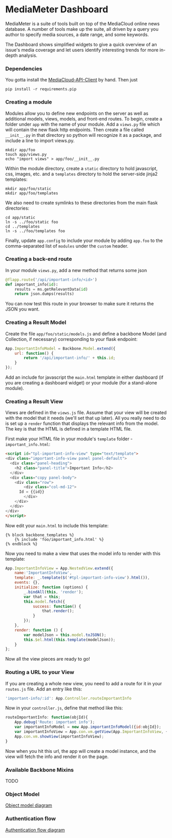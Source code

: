 # MediaMeter Dashboard

MediaMeter is a suite of tools built on top of the MediaCloud online news database. A 
number of tools make up the suite, all driven by a query you author to specify media 
sources, a date range, and some keywords.

The Dashboard shows simplified widgets to give a quick overview of an issue's 
media coverage and let users identify interesting trends for more in-depth analysis. 

### Dependencies

You gotta install the [MediaCloud-API-Client](https://github.com/c4fcm/MediaCloud-API-Client) 
by hand.  Then just
```
pip install -r requirements.pip
```

### Creating a module

Modules allow you to define new endpoints on the server as well as
additional models, views, models, and front-end routes.
To begin, create a folder under `app` with the name of your module.
Add a `views.py` file which will contain the new flask http endpoints.
Then create a file called `__init__.py` in that directory so python will
recognize it as a package, and include a line to import views.py.

    mkdir app/foo
    touch app/views.py
    echo "import views" > app/foo/__init__.py
    
Within the module directory, create a `static` directory to hold javascript,
css, images, etc. and a `templates` directory to hold the server-side
jinja2 templates:

    mkdir app/foo/static
    mkdir app/foo/templates
    
We also need to create symlinks to these directories from the main flask
directories:

    cd app/static
    ln -s ../foo/static foo
    cd ../templates
    ln -s ../foo/templates foo

Finally, update `app.config` to include your module by adding `app.foo`
to the comma-separated list of `modules` under the `custom` header.

### Creating a back-end route

In your module `views.py`, add a new method that returns some json
```python
@flapp.route('/api/important-info/<id>')
def important_info(id):
    results = ms.getRelevantData(id)
    return json.dumps(results)
```
You can now test this route in your browser to make sure it returns the JSON you want.

### Creating a Result Model

Create the file `app/foo/static/models.js` and define a backbone
Model (and Collection, if necessary) corresponding to your flask endpoint:
```javascript
App.ImportantInfoModel = Backbone.Model.extend({
    url: function() {
        return '/api/important-info/' + this.id;
    }
});
```
Add an include for javascript the `main.html` template in either dashboard (if you are creating
a dashboard widget) or your module (for a stand-alone module).

### Creating a Result View ###

Views are defined in the `views.js` file.  Assume that your view will be created with the 
model that it needs (we'll set that up later).  All you really need to do is set up a `render` 
function that displays the relevant info from the model.  The key is that the HTML is defined 
in a template HTML file.  

First make your HTML file in your module's `template` folder - 
`important_info.html`:
```html
<script id="tpl-important-info-view" type="text/template">
<div class="important-info-view panel panel-default">
  <div class="panel-heading">
    <h2 class="panel-title">Important Info</h2>
  </div>
  <div class="copy panel-body">
  	<div class="row">
  		<div class="col-md-12">
      Id = {{id}}
  		</div>
  	</div>
  </div>
</div>
</script>
```
Now edit your `main.html` to include this template:
```
{% block backbone_templates %}
    {% include 'foo/important_info.html' %}
{% endblock %}
```

Now you need to make a view that uses the model info to render with this template:
```javascript
App.ImportantInfoView = App.NestedView.extend({
    name:'ImportantInfoView',
    template: _.template($('#tpl-important-info-view').html()),
    events: {},
    initialize: function (options) {
        _.bindAll(this, 'render');
        var that = this;
        this.model.fetch({
            success: function() {
                that.render();
            }
        });
    },
    render: function () {
        var modelJson = this.model.toJSON();
        this.$el.html(this.template(modelJson));
    }
};
```
Now all the view pieces are ready to go!

### Routing a URL to your View ###

If you are creating a whole new view, you need to add a route for it in your `routes.js` file.
Add an entry like this:
```javascript
'important-info/:id': App.Controller.routeImportantInfo
```

Now in your `controller.js`, define that method like this:
```javascript
routeImportantInfo: function(objId){
    App.debug('Route: important info');
	var importantInfoModel = new App.importantInfoModel({id:objId});
    var importantInfoView = App.con.vm.getView(App.ImportantInfoView, {model:importantInfoModel});
    App.con.vm.showView(importantInfoView);
}
```

Now when you hit this url, the app will create a model instance, and the view will fetch the info 
and render it on the page. 

### Available Backbone Mixins ###

TODO

### Object Model ###

[Object model diagram](docs/object_model.jpg)

### Authentication flow ###

[Authentication flow diagram](docs/authentication_flow.jpg)
